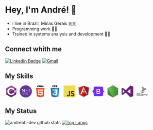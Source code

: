 # Hey, I'm André! :rocket:

- I live in Brazil, Minas Gerais 🇧🇷
- Programming work 👨‍💻
- Trained in systems analysis and development 👨‍🎓

## Connect whith me

[![Linkedin Badge](https://img.shields.io/badge/-LinkedIn-blue?style=flat-square&logo=Linkedin&logoColor=white&link=https://www.linkedin.com/in/andrecoutinho-dev/)](https://www.linkedin.com/in/andrecoutinho-dev/)
[![Gmail](https://img.shields.io/badge/-Gmail-c14438?style=flat&logo=Gmail&logoColor=white)](mailto:andresilvacoutinho@gmail.com)


## My Skills



  <!-- For more icons please follow  https://github.com/MikeCodesDotNET/ColoredBadges -->
<p>
<img src="https://raw.githubusercontent.com/devicons/devicon/master/icons/csharp/csharp-original.svg" title="Csharp" width="40" heigth="40" style="max-width: 100%;">&nbsp 
<img src="https://raw.githubusercontent.com/devicons/devicon/master/icons/dotnetcore/dotnetcore-original.svg" title=".NETCore" width="40" heigth="40" style="max-width: 100%;">&nbsp
<img src="https://raw.githubusercontent.com/devicons/devicon/master/icons/html5/html5-original-wordmark.svg" title="HTML 5" width="40" heigth="40" style="max-width: 100%;">&nbsp 
<img src="https://raw.githubusercontent.com/devicons/devicon/master/icons/css3/css3-original-wordmark.svg" title="CSS 3" width="40" heigth="40" style="max-width: 100%;">&nbsp
<img src="https://raw.githubusercontent.com/devicons/devicon/master/icons/javascript/javascript-original.svg" title="JavaScript" width="40" heigth="40" style="max-width: 100%;">&nbsp
<img src="https://raw.githubusercontent.com/devicons/devicon/master/icons/angularjs/angularjs-original.svg" title="Angular" width="40" heigth="40" style="max-width: 100%;">&nbsp
<img src="https://raw.githubusercontent.com/devicons/devicon/master/icons/bootstrap/bootstrap-plain.svg" title="Bootstrap" width="40" heigth="40" style="max-width: 100%;">&nbsp 
<img src="https://raw.githubusercontent.com/devicons/devicon/master/icons/nodejs/nodejs-original.svg" title="Node.js" width="40" heigth="40" style="max-width: 100%;">&nbsp
<img src="https://raw.githubusercontent.com/devicons/devicon/master/icons/visualstudio/visualstudio-plain.svg" title="Visual Studio" width="40" heigth="40" style="max-width: 100%;">&nbsp
<img src="https://raw.githubusercontent.com/devicons/devicon/master/icons/microsoftsqlserver/microsoftsqlserver-plain-wordmark.svg" title="SQL Server" width="40" heigth="40" style="max-width: 100%;">&nbsp
</p>


## My Status
![andrebh-dev github stats](https://github-readme-stats.vercel.app/api?username=andrebh-dev&show_icons=true&hide_border=true)
[![Top Langs](https://github-readme-stats.vercel.app/api/top-langs/?username=andrebh-dev&exclude_repo=github-readme-stats,andrebh-dev.github.io)](https://github.com/anuraghazra/github-readme-stats)




